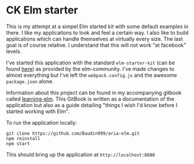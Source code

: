 # CK Elm starter

This is my attempt at a simpel Elm started kit with some default examples in there. I like my applicaitons
to look and feel a certain way. I also like to build applications which can handle themselves at virtually
every size. The last goal is of course relative. I understand that this will not work "at facebook" levels.

I've started this application with the standard `elm-starter-kit` (can be found [here](https://github.com/elm-community/elm-webpack-starter)) as provided by the elm-community. I've made changes to almost everything but I've left the `webpack.config.js` and the awesome `package.json` alone.

Information about this project can be found in my accompanying gitbook called [learning-elm](https://baudin999.gitbooks.io/learning-elm/content/). This GitBook is written as a documentation of the application but also as a guide detailing "things I wish I'd know before I started working with Elm".

To run the application locally:

```
git clone https://github.com/Baudin999/aria-elm.git
npm reinstall
npm start
```

This should bring up the application at `http://localhost:8080`